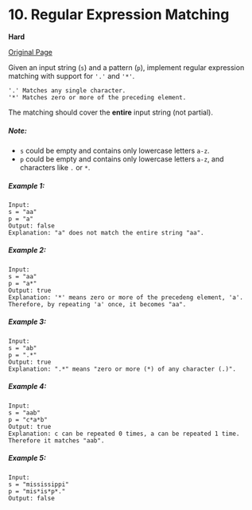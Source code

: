 # 10. Regular Expression Matching

**Hard**

[Original Page](https://leetcode.com/problems/regular-expression-matching/)

Given an input string (`s`) and a pattern (`p`), implement regular expression matching with support for `'.'` and `'*'`.

```
'.' Matches any single character.
'*' Matches zero or more of the preceding element.
```

The matching should cover the __entire__ input string (not partial).

##### Note:
- `s` could be empty and contains only lowercase letters `a-z`.
- `p` could be empty and contains only lowercase letters `a-z`, and characters like `.` or `*`.

##### Example 1:
```
Input:
s = "aa"
p = "a"
Output: false
Explanation: "a" does not match the entire string "aa".
```

##### Example 2: 
```
Input:
s = "aa"
p = "a*"
Output: true
Explanation: '*' means zero or more of the precedeng element, 'a'. Therefore, by repeating 'a' once, it becomes "aa".
```

##### Example 3:
```
Input:
s = "ab"
p = ".*"
Output: true
Explanation: ".*" means "zero or more (*) of any character (.)".
```

##### Example 4: 
```
Input:
s = "aab"
p = "c*a*b"
Output: true
Explanation: c can be repeated 0 times, a can be repeated 1 time. Therefore it matches "aab".
```

##### Example 5:
```
Input:
s = "mississippi"
p = "mis*is*p*."
Output: false
```
